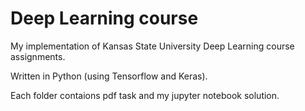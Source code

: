 # Deep Learning course

My implementation of Kansas State University Deep Learning course assignments.

Written in Python (using Tensorflow and Keras).

Each folder contaions pdf task and my jupyter notebook solution.


